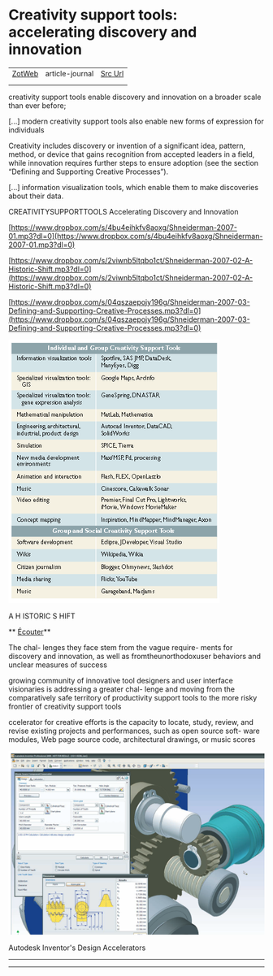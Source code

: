 
# Creativity support tools: accelerating discovery and innovation
|       |       |       |
|  ---  |  ---  |  ---  |
|   [ZotWeb](http://zotero.org/users/180474/items/J8LGVHXM)    | article-journal      | [Src Url](http://doi.org/10.1145/1323688.1323689)      |
|       |       |       |
|       |       |       |

creativity support tools enable discovery and innovation on a broader scale than ever before;



 [...] modern creativity support tools also enable new forms of expression for individuals



Creativity includes discovery or invention of a significant idea, pattern, method, or device that gains recognition from accepted leaders in a field, while innovation requires further steps to ensure adoption (see the section “Defining and Supporting Creative Processes”).



 [...] information visualization tools, which enable them to make discoveries about their data.



CREATIVITYSUPPORTTOOLS Accelerating Discovery and Innovation  
  
 [https://www.dropbox.com/s/4bu4eihkfv8aoxg/Shneiderman-2007-01.mp3?dl=0](https://www.dropbox.com/s/4bu4eihkfv8aoxg/Shneiderman-2007-01.mp3?dl=0)

  

 [https://www.dropbox.com/s/2viwnb5ltqbo1ct/Shneiderman-2007-02-A-Historic-Shift.mp3?dl=0](https://www.dropbox.com/s/2viwnb5ltqbo1ct/Shneiderman-2007-02-A-Historic-Shift.mp3?dl=0)

  

 [https://www.dropbox.com/s/04qszaepojy196g/Shneiderman-2007-03-Defining-and-Supporting-Creative-Processes.mp3?dl=0](https://www.dropbox.com/s/04qszaepojy196g/Shneiderman-2007-03-Defining-and-Supporting-Creative-Processes.mp3?dl=0)





![](12pUVNyBHqtRmNSDNWWe.png)



A H ISTORIC S HIFT  
  
 [](https://www.dropbox.com/s/2viwnb5ltqbo1ct/Shneiderman-2007-02-A-Historic-Shift.mp3?dl=0)** [Écouter](https://www.dropbox.com/s/2viwnb5ltqbo1ct/Shneiderman-2007-02-A-Historic-Shift.mp3?dl=0)**



The chal- lenges they face stem from the vague require- ments for discovery and innovation, as well as fromtheunorthodoxuser behaviors and unclear measures of success



growing community of innovative tool designers and user interface visionaries is addressing a greater chal- lenge and moving from the comparatively safe territory of productivity support tools to the more risky frontier of creativity support tools



ccelerator for creative efforts is the capacity to locate, study, review, and revise existing projects and performances, such as open source soft- ware modules, Web page source code, architectural drawings, or music scores





![](12SAAZRZ352CeGZRUnxi.png)




Autodesk Inventor's Design Accelerators  





----

----

